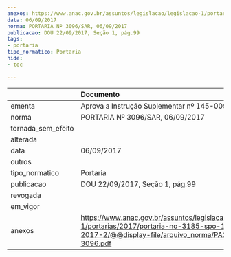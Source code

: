 ```yaml
---
anexos: https://www.anac.gov.br/assuntos/legislacao/legislacao-1/portarias/2017/portaria-no-3185-spo-18-09-2017-2/@@display-file/arquivo_norma/PA2017-3096.pdf
data: 06/09/2017
norma: PORTARIA Nº 3096/SAR, 06/09/2017
publicacao: DOU 22/09/2017, Seção 1, pág.99
tags:
- portaria
tipo_normatico: Portaria
hide: 
- toc 
 
---
```


|                    | Documento                                                                                                                                              |
|:-------------------|:-------------------------------------------------------------------------------------------------------------------------------------------------------|
| ementa             | Aprova a Instrução Suplementar nº 145-009, Revisão B.                                                                                                  |
| norma              | PORTARIA Nº 3096/SAR, 06/09/2017                                                                                                                       |
| tornada_sem_efeito |                                                                                                                                                        |
| alterada           |                                                                                                                                                        |
| data               | 06/09/2017                                                                                                                                             |
| outros             |                                                                                                                                                        |
| tipo_normatico     | Portaria                                                                                                                                               |
| publicacao         | DOU 22/09/2017, Seção 1, pág.99                                                                                                                        |
| revogada           |                                                                                                                                                        |
| em_vigor           |                                                                                                                                                        |
| anexos             | https://www.anac.gov.br/assuntos/legislacao/legislacao-1/portarias/2017/portaria-no-3185-spo-18-09-2017-2/@@display-file/arquivo_norma/PA2017-3096.pdf |